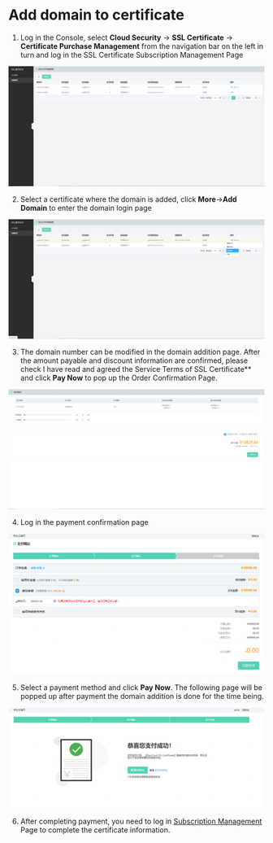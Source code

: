 # Add domain to certificate

1. Log in the Console, select **Cloud Security** -> **SSL Certificate** -> **Certificate Purchase Management** from the navigation bar on the left in turn and log in the SSL Certificate Subscription Management Page

![证书申购管理](/image/SSL-Certification/证书申购管理页面.png)

2. Select a certificate where the domain is added, click **More**->**Add Domain** to enter the domain login page

![追加域名](/image/SSL-Certification/追加域名.png)

3. The domain number can be modified in the domain addition page. After the amount payable and discount information are confirmed, please check I have read and agreed the Service Terms of SSL Certificate** and click **Pay Now** to pop up the Order Confirmation Page.

![追加域名支付页面](/image/SSL-Certification/追加域名支付页面.png)

4. Log in the payment confirmation page

![支付确认](/image/SSL-Certification/支付确认.png)

5. Select a payment method and click **Pay Now**. The following page will be popped up after payment the domain addition is done for the time being.

![支付完成](/image/SSL-Certification/支付完成.png)

6. After completing payment, you need to log in [Subscription Management](https://certificate-console.jdcloud.com/jsecssl/orderlist) Page to complete the certificate information.

